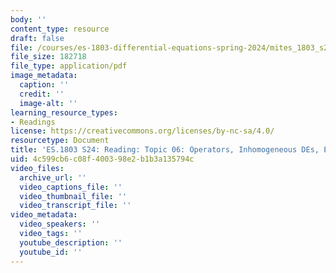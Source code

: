 ```yaml
---
body: ''
content_type: resource
draft: false
file: /courses/es-1803-differential-equations-spring-2024/mites_1803_s24_topic6.pdf
file_size: 182718
file_type: application/pdf
image_metadata:
  caption: ''
  credit: ''
  image-alt: ''
learning_resource_types:
- Readings
license: https://creativecommons.org/licenses/by-nc-sa/4.0/
resourcetype: Document
title: 'ES.1803 S24: Reading: Topic 06: Operators, Inhomogeneous DEs, ERF and SRF'
uid: 4c599cb6-c08f-4003-98e2-b1b3a135794c
video_files:
  archive_url: ''
  video_captions_file: ''
  video_thumbnail_file: ''
  video_transcript_file: ''
video_metadata:
  video_speakers: ''
  video_tags: ''
  youtube_description: ''
  youtube_id: ''
---
```

